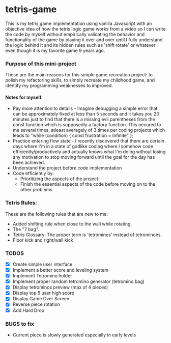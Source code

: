 # tetris-game
This is my tetris game implementation using vanilla Javascript with an objective idea of how the tetris logic game works from a video so I can write the code by myself without empirically validating the behavior and functionality of the game by playing it over and over until I fully understand the logic behind it and its hidden rules such as 'shift rotate' or whatever even though it is my favorite game 9 years ago.

### Purpose of this mini-project
These are the main reasons for this simple game recreation project: to polish my refactoring skills, to simply recreate my childhood game, and identify my programming weaknesses to improved.

#### Notes for myself
* Pay more attention to details - Imagine debugging a simple error that can be approximately fixed at less than 5 seconds and it takes you 20 minutes just to find that there is a missing evil parentheses from the const function which is supposedly a factory function. This occured to me several times, atleast averagely of 3 times per coding projects which leads to "while (condition) { const frustration = Infinite" };
* Practice entering flow state - I recently discovered that there are certain days where I'm in a state of godlike coding where I somehow code efficiently/productively and actually knows what I'm doing without losing any motivation to stop moving forward until the goal for the day has been achieved. 
* Understand the project before code implementation
* Code efficiently by:
    *   Prioritizing the aspects of the project
    *   Finish the essential aspects of the code before moving on to the other problems



### Tetris Rules:
These are the following rules that are new to me:
- Added shifting rule when close to the wall while rotating.
- The "7 bag".
- Tetris Glossary: The proper term is 'tetrominos' instead of tetrominoes.
- Floor kick and right/wall kick

### TODOS
- [X] Create simple user interface
- [X] Implement a better score and leveling system
- [X] Implement Tetromino holder
- [X] Implement proper random tetromino generator (tetromino bag)
- [X] Display tetrominos preview (max of 4 pieces)
- [X] Display top 5 user high score
- [X] Display Game Over Screen
- [X] Reverse piece rotation
- [X] Add Hard Drop 

### BUGS to fix
- Current piece is slowly generated especially in early levels